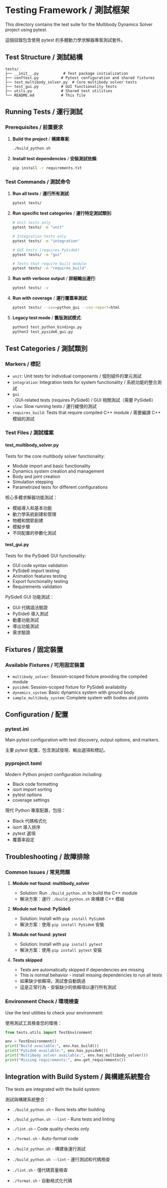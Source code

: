# Testing Framework / 測試框架

This directory contains the test suite for the Multibody Dynamics Solver project using pytest.

這個目錄包含使用 pytest 的多體動力學求解器專案測試套件。

## Test Structure / 測試結構

```
tests/
├── __init__.py           # Test package initialization
├── conftest.py          # Pytest configuration and shared fixtures
├── test_multibody_solver.py  # Core multibody solver tests
├── test_gui.py          # GUI functionality tests
├── utils.py             # Shared test utilities
└── README.md            # This file
```

## Running Tests / 運行測試

### Prerequisites / 前置要求

1. **Build the project** / **構建專案**:
   ```bash
   ./build_python.sh
   ```

2. **Install test dependencies** / **安裝測試依賴**:
   ```bash
   pip install -r requirements.txt
   ```

### Test Commands / 測試命令

1. **Run all tests** / **運行所有測試**:
   ```bash
   pytest tests/
   ```

2. **Run specific test categories** / **運行特定測試類別**:
   ```bash
   # Unit tests only
   pytest tests/ -m "unit"
   
   # Integration tests only  
   pytest tests/ -m "integration"
   
   # GUI tests (requires PySide6)
   pytest tests/ -m "gui"
   
   # Tests that require built module
   pytest tests/ -m "requires_build"
   ```

3. **Run with verbose output** / **詳細輸出運行**:
   ```bash
   pytest tests/ -v
   ```

4. **Run with coverage** / **運行覆蓋率測試**:
   ```bash
   pytest tests/ --cov=python_gui --cov-report=html
   ```

5. **Legacy test mode** / **舊版測試模式**:
   ```bash
   python3 test_python_bindings.py
   python3 test_pyside6_gui.py
   ```

## Test Categories / 測試類別

### Markers / 標記

- `unit`: Unit tests for individual components / 個別組件的單元測試
- `integration`: Integration tests for system functionality / 系統功能的整合測試
- `gui`: GUI-related tests (requires PySide6) / GUI 相關測試（需要 PySide6）
- `slow`: Slow running tests / 運行緩慢的測試
- `requires_build`: Tests that require compiled C++ module / 需要編譯 C++ 模組的測試

### Test Files / 測試檔案

#### test_multibody_solver.py
Tests for the core multibody solver functionality:
- Module import and basic functionality
- Dynamics system creation and management
- Body and joint creation
- Simulation stepping
- Parametrized tests for different configurations

核心多體求解器功能測試：
- 模組導入和基本功能
- 動力學系統創建和管理
- 物體和關節創建
- 模擬步驟
- 不同配置的參數化測試

#### test_gui.py
Tests for the PySide6 GUI functionality:
- GUI code syntax validation
- PySide6 import testing
- Animation features testing
- Export functionality testing
- Requirements validation

PySide6 GUI 功能測試：
- GUI 代碼語法驗證
- PySide6 導入測試
- 動畫功能測試
- 導出功能測試
- 需求驗證

## Fixtures / 固定裝置

### Available Fixtures / 可用固定裝置

- `multibody_solver`: Session-scoped fixture providing the compiled module
- `pyside6`: Session-scoped fixture for PySide6 availability
- `dynamics_system`: Basic dynamics system with ground body
- `sample_multibody_system`: Complete system with bodies and joints

## Configuration / 配置

### pytest.ini
Main pytest configuration with test discovery, output options, and markers.

主要 pytest 配置，包含測試發現、輸出選項和標記。

### pyproject.toml
Modern Python project configuration including:
- Black code formatting
- isort import sorting  
- pytest options
- coverage settings

現代 Python 專案配置，包括：
- Black 代碼格式化
- isort 導入排序
- pytest 選項
- 覆蓋率設定

## Troubleshooting / 故障排除

### Common Issues / 常見問題

1. **Module not found: multibody_solver**
   - Solution: Run `./build_python.sh` to build the C++ module
   - 解決方案：運行 `./build_python.sh` 來構建 C++ 模組

2. **Module not found: PySide6**
   - Solution: Install with `pip install PySide6`
   - 解決方案：使用 `pip install PySide6` 安裝

3. **Module not found: pytest**
   - Solution: Install with `pip install pytest`
   - 解決方案：使用 `pip install pytest` 安裝

4. **Tests skipped**
   - Tests are automatically skipped if dependencies are missing
   - This is normal behavior - install missing dependencies to run all tests
   - 如果缺少依賴項，測試會自動跳過
   - 這是正常行為 - 安裝缺少的依賴項以運行所有測試

### Environment Check / 環境檢查

Use the test utilities to check your environment:

使用測試工具檢查您的環境：

```python
from tests.utils import TestEnvironment

env = TestEnvironment()
print("Build available:", env.has_build())
print("PySide6 available:", env.has_pyside6())
print("Multibody solver available:", env.has_multibody_solver())
print("Missing requirements:", env.get_requirements())
```

## Integration with Build System / 與構建系統整合

The tests are integrated with the build system:

測試與構建系統整合：

- `./build_python.sh` - Runs tests after building
- `./build_python.sh --lint` - Runs tests and linting
- `./lint.sh` - Code quality checks only
- `./format.sh` - Auto-format code

- `./build_python.sh` - 構建後運行測試
- `./build_python.sh --lint` - 運行測試和代碼檢查
- `./lint.sh` - 僅代碼質量檢查
- `./format.sh` - 自動格式化代碼
